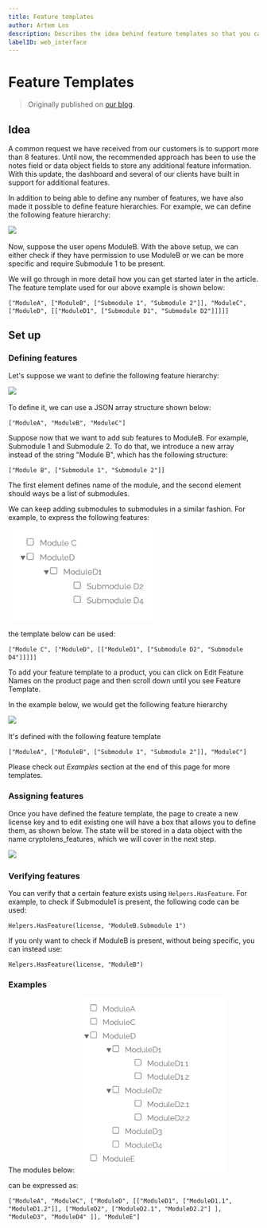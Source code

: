 ```yaml
---
title: Feature templates
author: Artem Los
description: Describes the idea behind feature templates so that you can support more than 8 features.
labelID: web_interface
---
```


# Feature Templates

> Originally published on [our blog](https://cryptolens.io/2019/05/support-for-any-number-of-features/).

## Idea
A common request we have received from our customers is to support more than 8 features. Until now, the recommended approach has been to use the notes field or data object fields to store any additional feature information. With this update, the dashboard and several of our clients have built in support for additional features.

In addition to being able to define any number of features, we have also made it possible to define feature hierarchies. For example, we can define the following feature hierarchy:

![](https://i0.wp.com/cryptolens.io/wp-content/uploads/2019/05/image-2.png?zoom=1.25&ssl=1)

Now, suppose the user opens ModuleB. With the above setup, we can either check if they have permission to use ModuleB or we can be more specific and require Submodule 1 to be present.

We will go through in more detail how you can get started later in the article. The feature template used for our above example is shown below:

```
["ModuleA", ["ModuleB", ["Submodule 1", "Submodule 2"]], "ModuleC", ["ModuleD", [["ModuleD1", ["Submodule D1", "Submodule D2"]]]]]
```

## Set up
### Defining features
Let's suppose we want to define the following feature hierarchy:

![](https://i2.wp.com/cryptolens.io/wp-content/uploads/2019/05/image-3.png?zoom=1.25&ssl=1)

To define it, we can use a JSON array structure shown below:

```
["ModuleA", "ModuleB", "ModuleC"]
```

Suppose now that we want to add sub features to ModuleB. For example, Submodule 1 and Submodule 2. To do that, we introduce a new array instead of the string "Module B", which has the following structure:

```
["Module B", ["Submodule 1", "Submodule 2"]]
```

The first element defines name of the module, and the second element should ways be a list of submodules.

We can keep adding submodules to submodules in a similar fashion. For example, to express the following features:

<img src="/images/2022-04-20-feature-template.png" style="width:300px;" />

the template below can be used:

```
["Module C", ["ModuleD", [["ModuleD1", ["Submodule D2", "Submodule D4"]]]]]
```

To add your feature template to a product, you can click on Edit Feature Names on the product page and then scroll down until you see Feature Template.

In the example below, we would get the following feature hierarchy

![](https://i2.wp.com/cryptolens.io/wp-content/uploads/2019/05/image-4.png?zoom=1.25&ssl=1)

It's defined with the following feature template

```
["ModuleA", ["ModuleB", ["Submodule 1", "Submodule 2"]], "ModuleC"]
```

Please check out _Examples_ section at the end of this page for more templates.

### Assigning features
Once you have defined the feature template, the page to create a new license key and to edit existing one will have a box that allows you to define them, as shown below. The state will be stored in a data object with the name cryptolens_features, which we will cover in the next step.

![](https://i0.wp.com/cryptolens.io/wp-content/uploads/2019/05/image.png?zoom=1.25&ssl=1)

### Verifying features
You can verify that a certain feature exists using `Helpers.HasFeature`. For example, to check if Submodule1 is present, the following code can be used:

```
Helpers.HasFeature(license, "ModuleB.Submodule 1")
```

If you only want to check if ModuleB is present, without being specific, you can instead use:

```
Helpers.HasFeature(license, "ModuleB")
```

### Examples

The modules below:
<img src="/images/2022-04-20-feature-template-2.png" style="width:300px;" />

can be expressed as:

```
["ModuleA", "ModuleC", ["ModuleD", [["ModuleD1", ["ModuleD1.1", "ModuleD1.2"]], ["ModuleD2", ["ModuleD2.1", "ModuleD2.2"] ], "ModuleD3", "ModuleD4" ]], "ModuleE"]
```